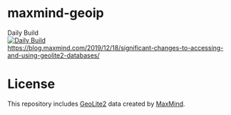 # maxmind-geoip
Daily Build  
[![Daily Build](https://github.com/Lemonawa/maxmind-geoip/actions/workflows/crontab.yml/badge.svg)](https://github.com/Lemonawa/maxmind-geoip/actions/workflows/crontab.yml)  
https://blog.maxmind.com/2019/12/18/significant-changes-to-accessing-and-using-geolite2-databases/

# License

This repository includes [GeoLite2](https://dev.maxmind.com/geoip/geoip2/geolite2/) data created by [MaxMind](https://www.maxmind.com).
